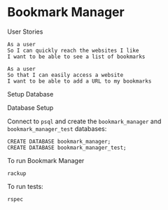 # Bookmark Manager

User Stories

```
As a user
So I can quickly reach the websites I like
I want to be able to see a list of bookmarks

As a user
So that I can easily access a website
I want to be able to add a URL to my bookmarks
```

Setup Database


Database Setup

Connect to `psql` and create the `bookmark_manager` and `bookmark_manager_test` databases:

```
CREATE DATABASE bookmark_manager;
CREATE DATABASE bookmark_manager_test;
```

To run Bookmark Manager

`rackup`

To run tests:

`rspec`
